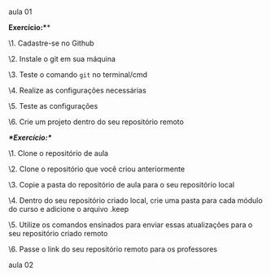 aula 01

**Exercício:\****

\1. Cadastre-se no Github

\2. Instale o git em sua máquina

\3. Teste o comando `git` no terminal/cmd

\4. Realize as configurações necessárias

\5. Teste as configurações

\6. Crie um projeto dentro do seu repositório remoto

***\*Exercício:\****

\1. Clone o repositório de aula

\2. Clone o repositório que você criou anteriormente

\3. Copie a pasta do repositório de aula para o seu repositório local

\4. Dentro do seu repositório criado local, crie uma pasta para cada módulo do curso e adicione o arquivo .keep

\5. Utilize os comandos ensinados para enviar essas atualizações para o seu repositório criado remoto

\6. Passe o link do seu repositório remoto para os professores



aula 02